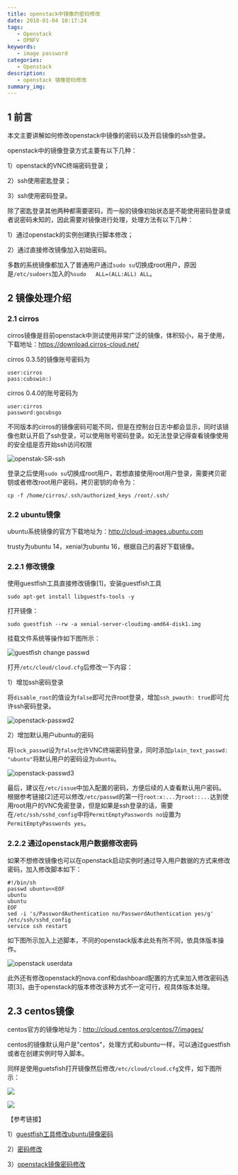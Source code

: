 ```yaml
---
title: openstack中镜像的密码修改
date: 2018-01-04 10:17:24
tags: 
   - Openstack
   - OPNFV
keywords:
   - image password
categories:
   - Openstack
description:
   - openstack 镜像密码修改
summary_img:
---
```


## 1 前言

本文主要讲解如何修改openstack中镜像的密码以及开启镜像的ssh登录。

openstack中的镜像登录方式主要有以下几种：

1）openstack的VNC终端密码登录；

2）ssh使用密匙登录；

3）ssh使用密码登录。

除了密匙登录其他两种都需要密码，而一般的镜像初始状态是不能使用密码登录或者说密码未知的，因此需要对镜像进行处理，处理方法有以下几种：

1）通过openstack的实例创建执行脚本修改；

2）通过直接修改镜像加入初始密码。

多数的系统镜像都加入了普通用户通过`sudo su`切换成root用户，原因是`/etc/sudoers`加入的`%sudo   ALL=(ALL:ALL) ALL`。

## 2 镜像处理介绍

### 2.1 cirros

cirros镜像是目前openstack中测试使用非常广泛的镜像，体积较小，易于使用，下载地址：https://download.cirros-cloud.net/

cirros 0.3.5的镜像账号密码为

```
user:cirros
pass:cubswin:)
```

cirros 0.4.0的账号密码为

```
user:cirros
password:gocubsgo
```

不同版本的cirros的镜像密码可能不同，但是在控制台日志中都会显示，同时该镜像也默认开启了ssh登录，可以使用账号密码登录。如无法登录记得查看镜像使用的安全组是否开始ssh访问权限

![openstak-SR-ssh](https://i.imgur.com/5P14D7V.jpg)

登录之后使用`sudo su`切换成root用户，若想直接使用root用户登录，需要拷贝密钥或者修改root用户密码，拷贝密钥的命令为：

```shell
cp -f /home/cirros/.ssh/authorized_keys /root/.ssh/
```



### 2.2 ubuntu镜像

ubuntu系统镜像的官方下载地址为：http://cloud-images.ubuntu.com

trusty为ubuntu 14，xenial为ubuntu 16，根据自己的喜好下载镜像。

### 2.2.1 修改镜像

使用guestfish工具直接修改镜像[1]，安装guestfish工具

```shell
sudo apt-get install libguestfs-tools -y
```

打开镜像：

```shell
sudo guestfish --rw -a xenial-server-cloudimg-amd64-disk1.img
```

挂载文件系统等操作如下图所示：

![guestfish change passwd](https://i.imgur.com/TVe8pr4.jpg)

打开`/etc/cloud/cloud.cfg`后修改一下内容：

1）增加ssh密码登录

将`disable_root`的值设为`false`即可允许root登录，增加`ssh_pwauth: true`即可允许ssh密码登录。

![openstack-passwd2](https://i.imgur.com/Rzj5T7u.jpg)

2）增加默认用户ubuntu的密码

将`lock_passwd`设为`false`允许VNC终端密码登录，同时添加`plain_text_passwd: "ubuntu"`将默认用户的密码设为`ubuntu`。

![openstack-passwd3](https://i.imgur.com/RLL7eEI.jpg)

最后，建议在`/etc/issue`中加入配置的密码，方便后续的人查看默认用户密码。根据参考链接[2]还可以修改`/etc/passwd`的第一行`root:x:...`为`root::...`达到使用root用户的VNC免密登录，但是如果是ssh登录的话，需要在`/etc/ssh/sshd_config`中将`PermitEmptyPasswords no`设置为`PermitEmptyPasswords yes`。

### 2.2.2 通过openstack用户数据修改密码

如果不想修改镜像也可以在openstack启动实例时通过导入用户数据的方式来修改密码，加入修改脚本如下：

```shell
#!/bin/sh
passwd ubuntu<<EOF
ubuntu
ubuntu
EOF
sed -i 's/PasswordAuthentication no/PasswordAuthentication yes/g' /etc/ssh/sshd_config
service ssh restart
```

如下图所示加入上述脚本，不同的openstack版本此处有所不同，依具体版本操作。

![openstack userdata](https://i.imgur.com/wQ0HrVd.jpg)

此外还有修改openstack的nova.conf和dashboard配置的方式来加入修改密码选项[3]，由于openstack的版本修改该种方式不一定可行，视具体版本处理。

## 2.3 centos镜像

centos官方的镜像地址为：http://cloud.centos.org/centos/7/images/

centos的镜像默认用户是"centos"，处理方式和ubuntu一样，可以通过guestfish或者在创建实例时导入脚本。

同样是使用guetsfish打开镜像然后修改`/etc/cloud/cloud.cfg`文件，如下图所示：

![](https://i.imgur.com/mdfElHS.jpg)

![](https://i.imgur.com/Hmlwt2w.jpg)



【参考链接】

1）[guestfish工具修改ubuntu镜像密码](http://blog.csdn.net/shuaijiasanshao/article/details/51260673)

2）[密码修改](https://ask.openstack.org/en/question/5531/defining-default-user-password-for-ubuntu-cloud-image/)

3）[openstack镜像密码修改](https://xiexianbin.cn/openstack/2017/03/23/OpenStack-image-password-modification)

